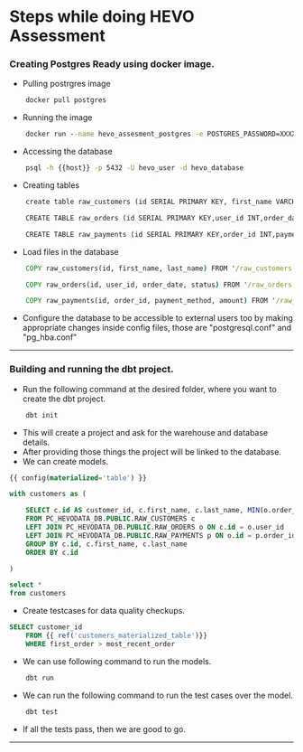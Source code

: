# Steps while doing HEVO Assessment

### Creating Postgres Ready using docker image.

* Pulling postrgres image
```cmd
    docker pull postgres
```

* Running the image
```cmd
    docker run --name hevo_assesment_postgres -e POSTGRES_PASSWORD=XXXXXXXXXXXXXX -e POSTGRES_USER=hevo_user -e POSTGRES_DB=hevo_database -p 5432:5432 -d postgres
```

* Accessing the database
```cmd
    psql -h {{host}} -p 5432 -U hevo_user -d hevo_database
```

* Creating tables
```cmd
    create table raw_customers (id SERIAL PRIMARY KEY, first_name VARCHAR(100), last_name VARCHAR(100));

    CREATE TABLE raw_orders (id SERIAL PRIMARY KEY,user_id INT,order_date DATE,status VARCHAR(50), CONSTRAINT fk_user FOREIGN KEY(user_id) REFERENCES raw_customers(id) ON DELETE CASCADE);

    CREATE TABLE raw_payments (id SERIAL PRIMARY KEY,order_id INT,payment_method VARCHAR(50),amount INT, CONSTRAINT fk_user FOREIGN KEY(order_id) REFERENCES raw_orders(id) ON DELETE CASCADE);

```
* Load files in the database
```cmd
    COPY raw_customers(id, first_name, last_name) FROM '/raw_customers.csv' DELIMITER ',' CSV HEADER;

    COPY raw_orders(id, user_id, order_date, status) FROM '/raw_orders.csv' DELIMITER ',' CSV HEADER;

    COPY raw_payments(id, order_id, payment_method, amount) FROM '/raw_payments.csv' DELIMITER ',' CSV HEADER;

```
* Configure the database to be accessible to external users too by making appropriate changes inside config files, those are "postgresql.conf" and "pg_hba.conf"
----
### Building and running the dbt project.
* Run the following command at the desired folder, where you want to create the dbt project.
```cmd
    dbt init
```
* This will create a project and ask for the warehouse and database details.
* After providing those things the project will be linked to the database.
* We can create models.
```sql
{{ config(materialized='table') }}

with customers as (

    SELECT c.id AS customer_id, c.first_name, c.last_name, MIN(o.order_date) AS first_order, MAX(o.order_date) AS most_recent_order,COUNT(o.id) AS number_of_orders,COALESCE(SUM(p.amount), 0) AS customer_lifetime_value 
    FROM PC_HEVODATA_DB.PUBLIC.RAW_CUSTOMERS c 
    LEFT JOIN PC_HEVODATA_DB.PUBLIC.RAW_ORDERS o ON c.id = o.user_id 
    LEFT JOIN PC_HEVODATA_DB.PUBLIC.RAW_PAYMENTS p ON o.id = p.order_id 
    GROUP BY c.id, c.first_name, c.last_name 
    ORDER BY c.id

)

select *
from customers
```

* Create testcases for data quality checkups.
```sql
SELECT customer_id
    FROM {{ ref('customers_materialized_table')}}
    WHERE first_order > most_recent_order
```
* We can use following command to run the models.
```cmd
    dbt run
```
* We can run the following command to run the test cases over the model.
```cmd
    dbt test
```

* If all the tests pass, then we are good to go.
----